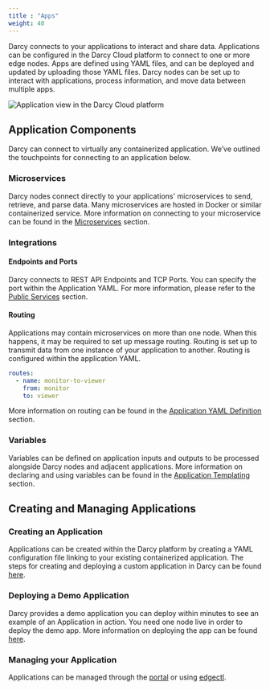 ```yaml
---
title : "Apps"
weight: 40
---
```


Darcy connects to your applications to interact and share data. Applications can be configured in
the Darcy Cloud platform to connect to one or more edge nodes. Apps are defined using YAML files,
and can be deployed and updated by uploading those YAML files. Darcy nodes can be set up to interact
with applications, process information, and move data between multiple apps.

![Application view in the Darcy Cloud platform](</images/image (12).png>)

## Application Components

Darcy can connect to virtually any containerized application. We’ve outlined the touchpoints for
connecting to an application below.

### Microservices

Darcy nodes connect directly to your applications' microservices to send, retrieve, and parse data.
Many microservices are hosted in Docker or similar containerized service. More information on
connecting to your microservice can be found in the [Microservices](./#microservices) section.

### Integrations

#### Endpoints and Ports

Darcy connects to REST API Endpoints and TCP Ports. You can specify the port within the Application
YAML. For more information, please refer to the [Public Services](public-services.md) section.

#### Routing

Applications may contain microservices on more than one node. When this happens, it may be required
to set up message routing. Routing is set up to transmit data from one instance of your application
to another. Routing is configured within the application YAML.

```yaml
routes:
  - name: monitor-to-viewer
    from: monitor
    to: viewer
```

More information on routing can be found in
the [Application YAML Definition](app-doc-yaml.md#fields) section.

### Variables

Variables can be defined on application inputs and outputs to be processed alongside Darcy nodes and
adjacent applications. More information on declaring and using variables can be found in
the [Application Templating](app-doc-advanced-templating.md) section.

## Creating and Managing Applications

### Creating an Application

Applications can be created within the Darcy platform by creating a YAML configuration file linking
to your existing containerized application. The steps for creating and deploying a custom
application in Darcy can be found [here](../get-started-ec/deploy-a-custom-application.md).

### Deploying a Demo Application

Darcy provides a demo application you can deploy within minutes to see an example of an Application
in action. You need one node live in order to deploy the demo app. More information on deploying the
app can be found [here](../get-started-ec/heart-rate-application/get-started-deploy-app.md).

### Managing your Application

Applications can be managed through
the [portal](../get-started-ec/heart-rate-application/get-started-deploy-app.md#deploy-a-custom-app-using-the-portal)
or using [edgectl](../get-started-edgectl/#deploy-an-application).

